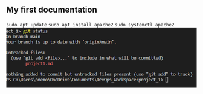 ## My first documentation

`sudo apt update`
`sudo apt install apache2`
`sudo systemctl apache2`
![my example image](./images/example-image.png)
